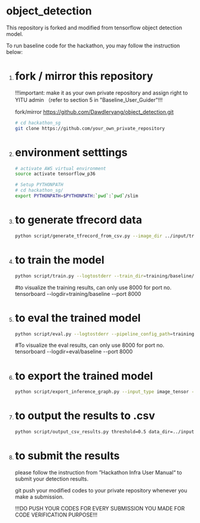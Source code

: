 # object_detection

This repository is forked and modified from tensorflow object detection model. 

To run baseline code for the hackathon, you may follow the instruction below:

1) # fork / mirror this repository      
    !!!important: make it as your own private repository and assign right to YITU admin （refer to section 5 in "Baseline_User_Guider"!!! 
    
    fork/mirror https://github.com/Dawdleryang/object_detection.git
    
    ``` bash
    # cd hackathon_sg
    git clone https://github.com/your_own_private_repository 
    ```

2) # environment setttings

    ``` bash
    # activate AWS virtual environment
    source activate tensorflow_p36
    ```

    ``` bash
    # Setup PYTHONPATH
    # cd hackathon_sg/ 
    export PYTHONPATH=$PYTHONPATH:`pwd`:`pwd`/slim    
    ```

3) # to generate tfrecord data

    ``` bash
    python script/generate_tfrecord_from_csv.py --image_dir ../input/training/images/ --output_path ../input/yitu --csv_file ../input/training/train_label.csv --validation_set_size 500
    ```

4) # to train the model 

    ``` bash 
    python script/train.py --logtostderr --train_dir=training/baseline/ --pipeline_config_path=training/hackathon_baseline.config
    ```
   #to visualize the training results, can only use 8000 for port no. 
      tensorboard --logdir=training/baseline --port 8000
     
5) # to eval the trained model 

    ``` bash 
    python script/eval.py --logtostderr --pipeline_config_path=training/hackathon_baseline.config --checkpoint_dir=training/baseline --eval_dir=eval/baseline
    ```
    
   #To visualize the eval results, can only use 8000 for port no. 
      tensorboard --logdir=eval/baseline --port 8000

6) # to export the trained model 

    ``` bash
    python script/export_inference_graph.py --input_type image_tensor --pipeline_config_path training/hackathon_baseline.config   --trained_checkpoint_prefix training/baseline/model.ckpt-20000 --output_directory output/
    ```
    
7) # to output the results to .csv

    ``` bash
    python script/output_csv_results.py threshold=0.5 data_dir=../input/testing/images/ model_path=output/frozen_inference_graph.pb output_path=output/submission.csv label_map=../input/label_map.pbtxt
    ```
        
8) # to submit the results 
    please follow the instruction from ”Hackathon Infra User Manual“ to submit your detection results. 

    git push your modified codes to your private repository whenever you make a submission.
    
    !!!DO PUSH YOUR CODES FOR EVERY SUBMISSION YOU MADE FOR CODE VERIFICATION PURPOSE!!!



    
 
